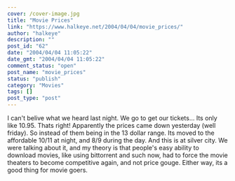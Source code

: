 ```yaml
---
cover: /cover-image.jpg
title: "Movie Prices"
link: "https://www.halkeye.net/2004/04/04/movie_prices/"
author: "halkeye"
description: ""
post_id: "62"
date: "2004/04/04 11:05:22"
date_gmt: "2004/04/04 11:05:22"
comment_status: "open"
post_name: "movie_prices"
status: "publish"
category: "Movies"
tags: []
post_type: "post"
---
```


I can't belive what we heard last night. We go to get our tickets... Its only like 10.95. Thats right! Apparently the prices came down yesterday (well friday). So instead of them being in the 13 dollar range. Its moved to the affordable 10/11 at night, and 8/9 during the day. And this is at silver city. We were talking about it, and my theory is that people's easy ability to download movies, like using bittorrent and such now, had to force the movie theaters to become competitive again, and not price gouge. Either way, its a good thing for movie goers.